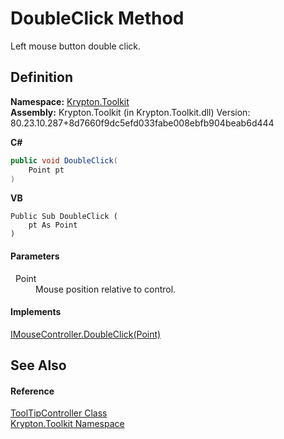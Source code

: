 # DoubleClick Method


Left mouse button double click.



## Definition
**Namespace:** <a href="79d2eac2-21f4-54ff-7552-b20c33c30600.md">Krypton.Toolkit</a>  
**Assembly:** Krypton.Toolkit (in Krypton.Toolkit.dll) Version: 80.23.10.287+8d7660f9dc5efd033fabe008ebfb904beab6d444

**C#**
``` C#
public void DoubleClick(
	Point pt
)
```
**VB**
``` VB
Public Sub DoubleClick ( 
	pt As Point
)
```



#### Parameters
<dl><dt>  Point</dt><dd>Mouse position relative to control.</dd></dl>

#### Implements
<a href="6b0f5ea6-2527-0161-844e-c4d766452820.md">IMouseController.DoubleClick(Point)</a>  


## See Also


#### Reference
<a href="710fe7a0-7c26-5394-6bc9-1f779107998d.md">ToolTipController Class</a>  
<a href="79d2eac2-21f4-54ff-7552-b20c33c30600.md">Krypton.Toolkit Namespace</a>  
